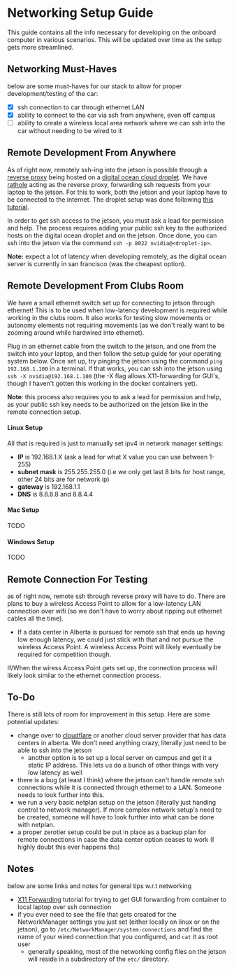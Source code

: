 # Networking Setup Guide

This guide contains all the info necessary for developing on the onboard computer in various scenarios. This will be updated over time as the setup gets more streamlined.

## Networking Must-Haves

below are some must-haves for our stack to allow for proper development/testing of the car:

- [x] ssh connection to car through ethernet LAN
- [x] ability to connect to the car via ssh from anywhere, even off campus
- [ ] ability to create a wireless local area network where we can ssh into the car without needing to be wired to it

## Remote Development From Anywhere

As of right now, remotely ssh-ing into the jetson is possible through a [reverse proxy](https://en.wikipedia.org/wiki/Reverse_proxy) being hosted on a [digital ocean cloud droplet](https://docs.digitalocean.com/products/droplets/). We have [rathole](https://github.com/rapiz1/rathole/tree/main) acting as the reverse proxy, forwarding ssh requests from your laptop to the jetson. For this to work, both the jetson and your laptop have to be connected to the internet. The droplet setup was done following [this tutorial](https://noway.moe/unix/reverse-proxy/).

In order to get ssh access to the jetson, you must ask a lead for permission and help. The process requires adding your public ssh key to the authorized hosts on the digital ocean droplet and on the jetson. Once done, you can ssh into the jetson via the command `ssh -p 8022 nvidia@<droplet-ip>`.

**Note:** expect a lot of latency when developing remotely, as the digital ocean server is currently in san francisco (was the cheapest option).

## Remote Development From Clubs Room

We have a small ethernet switch set up for connecting to jetson through ethernet! This is to be used when low-latency development is required while working in the clubs room. It also works for testing slow movements or autonomy elements not requiring movements (as we don't really want to be zooming around while hardwired into ethernet).

Plug in an ethernet cable from the switch to the jetson, and one from the switch into your laptop, and then follow the setup guide for your operating system below. Once set up, try pinging the jetson using the command `ping 192.168.1.100` in a terminal. If that works, you can ssh into the jetson using `ssh -X nvidia@192.168.1.100` (the -X flag allows X11-forwarding for GUI's, though I haven't gotten this working in the docker containers yet).

**Note**: this process also requires you to ask a lead for permission and help, as your public ssh key needs to be authorized on the jetson like in the remote connection setup.

#### Linux Setup

All that is required is just to manually set ipv4 in network manager settings:

- **IP** is 192.168.1.X (ask a lead for what X value you can use between 1-255)
- **subnet mask** is 255.255.255.0 (i.e we only get last 8 bits for host range, other 24 bits are for network ip)
- **gateway** is 192.168.1.1
- **DNS** is 8.8.8.8 and 8.8.4.4

#### Mac Setup

TODO

#### Windows Setup

TODO

## Remote Connection For Testing

as of right now, remote ssh through reverse proxy will have to do. There are plans to buy a wireless Access Point to allow for a low-latency LAN connection over wifi (so we don't have to worry about ripping out ethernet cables all the time).

- If a data center in Alberta is pursued for remote ssh that ends up having low enough latency, we could just stick with that and not pursue the wireless Access Point. A wireless Access Point will likely eventually be required for competition though.

If/When the wiress Access Point gets set up, the connection process will likely look similar to the ethernet connection process.

## To-Do

There is still lots of room for improvement in this setup. Here are some potential updates:

- change over to [cloudflare](https://developers.cloudflare.com/cloudflare-one/connections/connect-networks/use-cases/ssh/) or another cloud server provider that has data centers in alberta. We don't need anything crazy, literally just need to be able to ssh into the jetson
  - another option is to set up a local server on campus and get it a static IP address. This lets us do a bunch of other things with very low latency as well
- there is a bug (at least I think) where the jetson can't handle remote ssh connections while it is connected through ethernet to a LAN. Someone needs to look further into this.
- we run a very basic netplan setup on the jetson (literally just handing control to network manager). If more complex network setup's need to be created, someone will have to look further into what can be done with netplan.
- a proper zerotier setup could be put in place as a backup plan for remote connections in case the data center option ceases to work (I highly doubt this ever happens tho)

## Notes

below are some links and notes for general tips w.r.t networking

- [X11 Forwarding](https://goteleport.com/blog/x11-forwarding/) tutorial for trying to get GUI forwarding from container to local laptop over ssh connection
- if you ever need to see the file that gets created for the NetworkManager settings you just set (either locally on linux or on the jetson), go to `/etc/NetworkManager/system-connections` and find the name of your wired connection that you configured, and `cat` it as root user
  - generally speaking, most of the networking config files on the jetson will reside in a subdirectory of the `etc/` directory.
